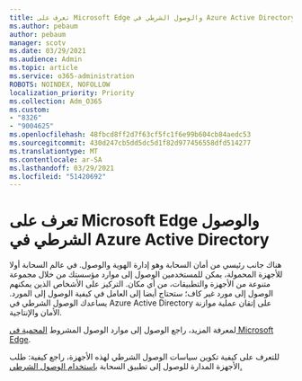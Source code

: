 ```yaml
---
title: تعرف على Microsoft Edge والوصول الشرطي في Azure Active Directory
ms.author: pebaum
author: pebaum
manager: scotv
ms.date: 03/29/2021
ms.audience: Admin
ms.topic: article
ms.service: o365-administration
ROBOTS: NOINDEX, NOFOLLOW
localization_priority: Priority
ms.collection: Adm_O365
ms.custom:
- "8326"
- "9004625"
ms.openlocfilehash: 48fbcd8ff2d7f63cf5fc1f6e99b604cb84aedc53
ms.sourcegitcommit: 430d247cb5dd5dc5d1f82d977456558dfd514277
ms.translationtype: MT
ms.contentlocale: ar-SA
ms.lasthandoff: 03/29/2021
ms.locfileid: "51420692"
---
```

# <a name="learn-about-microsoft-edge-and-conditional-access-in-azure-active-directory"></a>تعرف على Microsoft Edge والوصول الشرطي في Azure Active Directory

هناك جانب رئيسي من أمان السحابة وهو إدارة الهوية والوصول. في عالم السحابة أولا للأجهزة المحمولة، يمكن للمستخدمين الوصول إلى موارد مؤسستك من خلال مجموعة متنوعة من الأجهزة والتطبيقات، من أي مكان. التركيز على الأشخاص الذين يمكنهم الوصول إلى مورد غير كاف؛ ستحتاج أيضا إلى العامل في كيفية الوصول إلى المورد. يساعدك الوصول الشرطي في Azure Active Directory على إتقان عملية موازنة الأمان والإنتاجية.

لمعرفة المزيد، راجع الوصول إلى موارد الوصول المشروط [المحمية في Microsoft Edge](https://go.microsoft.com/fwlink/?linkid=2152158).

للتعرف على كيفية تكوين سياسات الوصول الشرطي لهذه الأجهزة، راجع كيفية: طلب الأجهزة المدارة للوصول إلى تطبيق السحابة [باستخدام الوصول الشرطي.](https://go.microsoft.com/fwlink/?linkid=2137682)